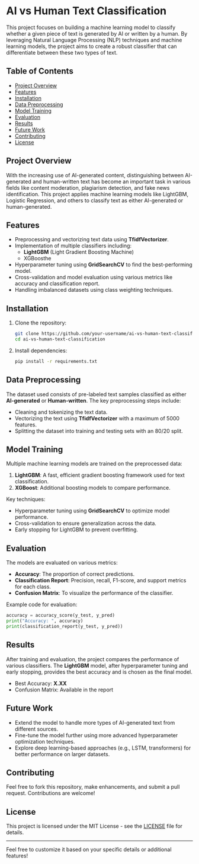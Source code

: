 
# AI vs Human Text Classification

This project focuses on building a machine learning model to classify whether a given piece of text is generated by AI or written by a human. By leveraging Natural Language Processing (NLP) techniques and machine learning models, the project aims to create a robust classifier that can differentiate between these two types of text.

## Table of Contents
- [Project Overview](#project-overview)
- [Features](#features)
- [Installation](#installation)
- [Data Preprocessing](#data-preprocessing)
- [Model Training](#model-training)
- [Evaluation](#evaluation)
- [Results](#results)
- [Future Work](#future-work)
- [Contributing](#contributing)
- [License](#license)

## Project Overview
With the increasing use of AI-generated content, distinguishing between AI-generated and human-written text has become an important task in various fields like content moderation, plagiarism detection, and fake news identification. This project applies machine learning models like LightGBM, Logistic Regression, and others to classify text as either AI-generated or human-generated.

## Features
- Preprocessing and vectorizing text data using **TfidfVectorizer**.
- Implementation of multiple classifiers including:
  - **LightGBM** (Light Gradient Boosting Machine)
  - XGBoosthe
- Hyperparameter tuning using **GridSearchCV** to find the best-performing model.
- Cross-validation and model evaluation using various metrics like accuracy and classification report.
- Handling imbalanced datasets using class weighting techniques.

## Installation

1. Clone the repository:
   ```bash
   git clone https://github.com/your-username/ai-vs-human-text-classification.git
   cd ai-vs-human-text-classification
   ```

2. Install dependencies:
   ```bash
   pip install -r requirements.txt
   ```

## Data Preprocessing
The dataset used consists of pre-labeled text samples classified as either **AI-generated** or **Human-written**. The key preprocessing steps include:
- Cleaning and tokenizing the text data.
- Vectorizing the text using **TfidfVectorizer** with a maximum of 5000 features.
- Splitting the dataset into training and testing sets with an 80/20 split.
  
## Model Training
Multiple machine learning models are trained on the preprocessed data:
1. **LightGBM**: A fast, efficient gradient boosting framework used for text classification.
2. **XGBoost**: Additional boosting models to compare performance.

Key techniques:
- Hyperparameter tuning using **GridSearchCV** to optimize model performance.
- Cross-validation to ensure generalization across the data.
- Early stopping for LightGBM to prevent overfitting.

## Evaluation
The models are evaluated on various metrics:
- **Accuracy**: The proportion of correct predictions.
- **Classification Report**: Precision, recall, F1-score, and support metrics for each class.
- **Confusion Matrix**: To visualize the performance of the classifier.

Example code for evaluation:
```python
accuracy = accuracy_score(y_test, y_pred)
print("Accuracy: ", accuracy)
print(classification_report(y_test, y_pred))
```

## Results
After training and evaluation, the project compares the performance of various classifiers. The **LightGBM** model, after hyperparameter tuning and early stopping, provides the best accuracy and is chosen as the final model.

- Best Accuracy: **X.XX**
- Confusion Matrix: Available in the report

## Future Work
- Extend the model to handle more types of AI-generated text from different sources.
- Fine-tune the model further using more advanced hyperparameter optimization techniques.
- Explore deep learning-based approaches (e.g., LSTM, transformers) for better performance on larger datasets.

## Contributing
Feel free to fork this repository, make enhancements, and submit a pull request. Contributions are welcome!

## License
This project is licensed under the MIT License - see the [LICENSE](LICENSE) file for details.

---

Feel free to customize it based on your specific details or additional features!

